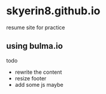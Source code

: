 # skyerin8.github.io

resume site for practice 

## using bulma.io

todo
* rewrite the content
* resize footer
* add some js maybe

